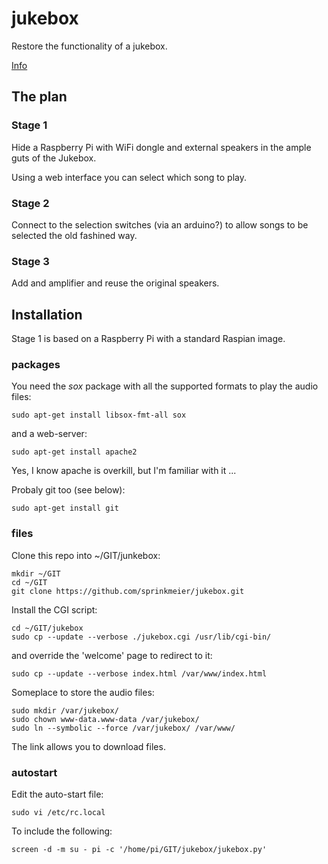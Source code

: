 # jukebox

Restore the functionality of a jukebox.

[Info](http://the.nerv.free.fr)


## The plan

### Stage 1

Hide a Raspberry Pi with WiFi dongle and external speakers
in the ample guts of the Jukebox.

Using a web interface you can select which song to play.

### Stage 2

Connect to the selection switches (via an arduino?) to allow songs
to be selected the old fashined way.

### Stage 3

Add and amplifier and reuse the original speakers.

## Installation

Stage 1 is based on a Raspberry Pi with a standard Raspian image.

### packages

You need the *sox* package with all the supported formats to
play the audio files:

    sudo apt-get install libsox-fmt-all sox

and a web-server:

    sudo apt-get install apache2

Yes, I know apache is overkill, but I'm familiar with it ...

Probaly git too (see below):

    sudo apt-get install git

### files

Clone this repo into ~/GIT/junkebox:

    mkdir ~/GIT
    cd ~/GIT
    git clone https://github.com/sprinkmeier/jukebox.git

Install the CGI script:

    cd ~/GIT/jukebox
    sudo cp --update --verbose ./jukebox.cgi /usr/lib/cgi-bin/

and override the 'welcome' page to redirect to it:

    sudo cp --update --verbose index.html /var/www/index.html

Someplace to store the audio files:

    sudo mkdir /var/jukebox/
    sudo chown www-data.www-data /var/jukebox/
    sudo ln --symbolic --force /var/jukebox/ /var/www/

The link allows you to download files.

### autostart

Edit the auto-start file:

    sudo vi /etc/rc.local

To include the following:

    screen -d -m su - pi -c '/home/pi/GIT/jukebox/jukebox.py'

